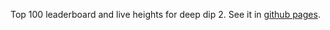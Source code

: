Top 100 leaderboard and live heights for deep dip 2. See it in [github pages](https://kapistelijajami.github.io/DeepDip2Leaderboard/).
